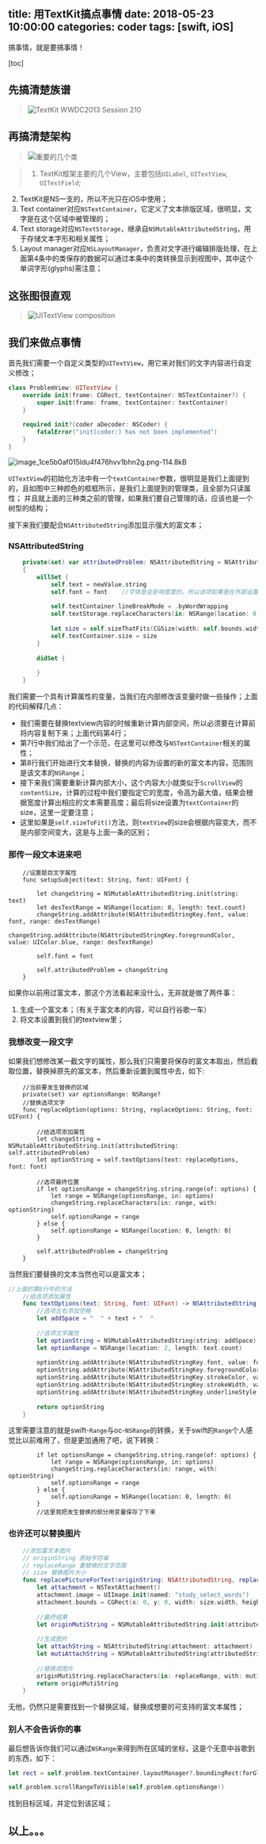 ﻿title: 用TextKit搞点事情
date: 2018-05-23 10:00:00
categories: coder
tags: [swift, iOS]
-----------

搞事情，就是要搞事情！

<!-- more -->

[toc]

## 先搞清楚族谱
> ![TextKit WWDC2013 Session 210][1]

## 再搞清楚架构
> ![重要的几个类][2]

> 1. TextKit框架主要的几个View，主要包括`UILabel`, `UITextView`, `UITextField`;
2. TextKit是NS一支的，所以不光只在iOS中使用；
3. Text container对应`NSTextContainer`，它定义了文本排版区域，很明显，文字是在这个区域中被管理的；
4. Text storage对应`NSTextStorage`，继承自`NSMutableAttributedString`，用于存储文本字形和相关属性；
5. Layout manager对应`NSLayoutManager`，负责对文字进行编辑排版处理，在上面第4条中的类保存的数据可以通过本条中的类转换显示到视图中，其中这个单词字形(glyphs)需注意；

## 这张图很直观
> ![UITextView composition][3]

## 我们来做点事情
首先我们需要一个自定义类型的`UITextView`，用它来对我们的文字内容进行自定义修改；
```swift
class ProblemView: UITextView {
    override init(frame: CGRect, textContainer: NSTextContainer?) {
        super.init(frame: frame, textContainer: textContainer)
    }
    
    required init?(coder aDecoder: NSCoder) {
        fatalError("init(coder:) has not been implemented")
    }
}
```
![image_1ce5b0af015ldu4f476hvv1bhn2g.png-114.8kB][4]

`UITextView`的初始化方法中有一个`textContainer`参数，很明显是我们上面提到的，且如图中三种颜色的框框所示，是我们上面提到的管理类，且全部为只读属性；
并且就上面的三种类之前的管理，如果我们要自己管理的话，应该也是一个树型的结构；

接下来我们要配合`NSAttributedString`添加显示强大的富文本；

### NSAttributedString

```swift
    private(set) var attributedProblem: NSAttributedString = NSAttributedString.init()
    {
        willSet {
            self.text = newValue.string
            self.font = font    //字体是会影响宽度的，所以该项如果是在外部设置的话，应该提前修改
            
            self.textContainer.lineBreakMode = .byWordWrapping
            self.textStorage.replaceCharacters(in: NSRange(location: 0, length: newValue.length), with: newValue)
            
            let size = self.sizeThatFits(CGSize(width: self.bounds.width, height: CGFloat(MAXFLOAT)))
            self.textContainer.size = size
        }
        
        didSet {
            
        }
    }
```
我们需要一个具有计算属性的变量，当我们在内部修改该变量时做一些操作；上面的代码解释几点：

* 我们需要在替换textview内容的时候重新计算内部空间，所以必须要在计算前将内容复制下来；上面代码第4行；
* 第7行中我们给出了一个示范，在这里可以修改与`NSTextContainer`相关的属性；
* 第8行我们开始进行文本替换，替换的内容为设置的新的富文本内容，范围则是该文本的`NSRange`；
* 接下来我们需要重新计算内部大小，这个内容大小就类似于`ScrollView`的`contentSize`，计算的过程中我们要指定它的宽度，令高为最大值，结果会根据宽度计算出相应的文本需要高度；最后将size设置为`textContainer`的size，这里一定要注意；
* 这里如果是`self.sizeToFit()`方法，则`textView`的size会根据内容变大，而不是内部空间变大，这是与上面一条的区别；

### 那传一段文本进来吧

```
    //设置题目文字属性
    func setupSubject(text: String, font: UIFont) {
        
        let changeString = NSMutableAttributedString.init(string: text)
        let desTextRange = NSRange(location: 0, length: text.count)
        changeString.addAttribute(NSAttributedStringKey.font, value: font, range: desTextRange)
        changeString.addAttribute(NSAttributedStringKey.foregroundColor, value: UIColor.blue, range: desTextRange)
        
        self.font = font

        self.attributedProblem = changeString
    }
```
如果你以前用过富文本，那这个方法看起来没什么，无非就是做了两件事：

1. 生成一个富文本；（有关于富文本的内容，可以自行谷歌一车）
2. 将文本设置到我们的textview里；

### 我想改变一段文字
如果我们想修改某一截文字的属性，那么我们只需要将保存的富文本取出，然后截取位置，替换掉原先的富文本，然后重新设置到属性中去，如下:
```
    //当前要发生替换的区域
    private(set) var optionsRange: NSRange?
    //替换选项文字
    func replaceOption(options: String, replaceOptions: String, font: UIFont) {
        
        //给选项添加属性
        let changeString = NSMutableAttributedString.init(attributedString: self.attributedProblem)
        let optionString = self.textOptions(text: replaceOptions, font: font)
        
        //选项最终位置
        if let optionsRange = changeString.string.range(of: options) {
            let range = NSRange(optionsRange, in: options)
            changeString.replaceCharacters(in: range, with: optionString)
            self.optionsRange = range
        } else {
            self.optionsRange = NSRange(location: 0, length: 0)
        }
        
        self.attributedProblem = changeString
    }
```
当然我们要替换的文本当然也可以是富文本；
```swift
//上面的第8行中的方法
    //给选项添加属性
    func textOptions(text: String, font: UIFont) -> NSAttributedString {
        //选项左右添加空格
        let addSpace = "  " + text + "  "
        
        //选项文字属性
        let optionString = NSMutableAttributedString(string: addSpace)
        let optionRange = NSRange(location: 2, length: text.count)
        
        optionString.addAttribute(NSAttributedStringKey.font, value: font.withSize(20), range: optionRange)
        optionString.addAttribute(NSAttributedStringKey.foregroundColor, value: UIColor.red, range: optionRange)
        optionString.addAttribute(NSAttributedStringKey.strokeColor, value: UIColor.white, range: optionRange)
        optionString.addAttribute(NSAttributedStringKey.strokeWidth, value: -3, range: optionRange)
        optionString.addAttribute(NSAttributedStringKey.underlineStyle, value: 1, range: optionRange)
        
        return optionString
    }
```
这里需要注意的就是swift-`Range`与oc-`NSRange`的转换，关于swift的`Range`个人感觉比以前难用了，但是更加通用了吧，说下转换：

```
        if let optionsRange = changeString.string.range(of: options) {
            let range = NSRange(optionsRange, in: options)
            changeString.replaceCharacters(in: range, with: optionString)
            self.optionsRange = range
        } else {
            self.optionsRange = NSRange(location: 0, length: 0)
        }
        //这里我把发生替换的部分用变量保存了下来
```

### 也许还可以替换图片

```swift
    //添加富文本图片
    // originString 原始字符串
    // replaceRange 要替换的文字范围
    // size 替换图片大小
    func replacePictureForText(originString: NSAttributedString, replaceRange: NSRange, size: CGSize) -> NSAttributedString {
        let attachment = NSTextAttachment()
        attachment.image = UIImage.init(named: "study_select_words")
        attachment.bounds = CGRect(x: 0, y: 0, width: size.width, height: size.height)
        
        //最终结果
        let originMutiString = NSMutableAttributedString.init(attributedString: originString)
        
        //生成图片
        let attachString = NSAttributedString(attachment: attachment)
        let mutiAttachString = NSMutableAttributedString(attributedString: attachString)
        
        //替换成图片
        originMutiString.replaceCharacters(in: replaceRange, with: mutiAttachString)
        return originMutiString
    }
```
无他，仍然只是需要找到一个替换区域，替换成想要的可支持的富文本属性；

### 别人不会告诉你的事
最后想告诉你我们可以通过`NSRange`来得到所在区域的坐标，这是个无意中谷歌到的东西，如下：
```swift
let rect = self.problem.textContainer.layoutManager?.boundingRect(forGlyphRange: self.problem.optionsRange!,in: self.problem.textContainer)

self.problem.scrollRangeToVisible(self.problem.optionsRange!)
```
找到目标区域，并定位到该区域；

## 以上。。。









  [1]: http://static.zybuluo.com/usiege/0fsowyqvltk65wv4jw6ry9nv/image_1ce2rdqtlc7enklrrs1qacqu19.png
  [2]: http://static.zybuluo.com/usiege/c3g4vjcpthekoavncaatrqxg/image_1ce2riahv1fl7186h1elefbfebsm.png
  [3]: http://static.zybuluo.com/usiege/gu22cm1i3tmchnk0amc0c9qg/image_1ce2t9vjp4o4roq1nj61m6h1kra13.png
  [4]: http://static.zybuluo.com/usiege/9fk86ry3v21fqmc33y91p9xu/image_1ce5b0af015ldu4f476hvv1bhn2g.png